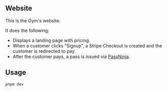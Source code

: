 Website
--------

This is the Gym's website.

It does the following:

- Displays a landing page with pricing.
- When a customer clicks "Signup", a Stripe Checkout is created and the customer is redirected to pay.
- After the customer pays, a pass is issued via [PassNinja](https://www.passninja.com).

## Usage

```
pnpm dev
```

